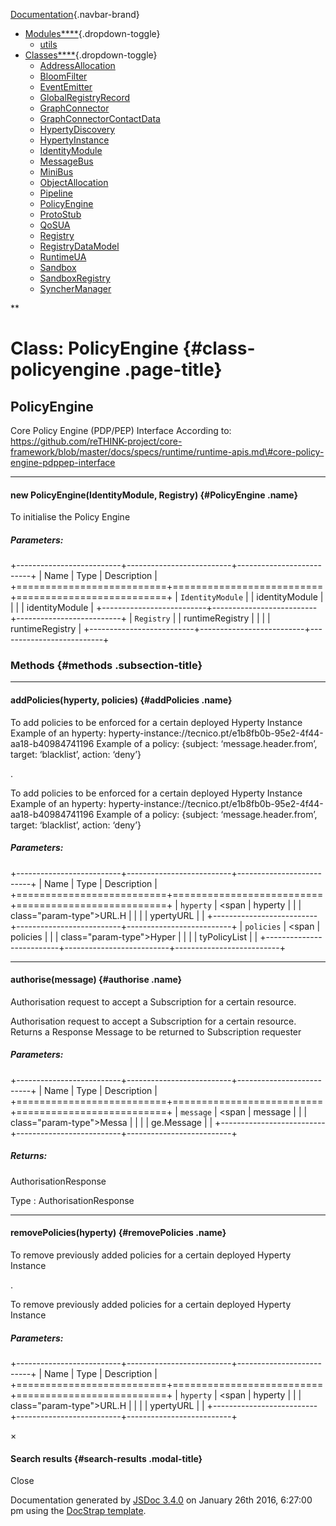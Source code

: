 <div class="navbar navbar-default navbar-fixed-top">

<div class="container">

<div class="navbar-header">

[Documentation](index.html){.navbar-brand}
<span class="icon-bar"></span> <span class="icon-bar"></span> <span
class="icon-bar"></span>

</div>

<div id="topNavigation" class="navbar-collapse collapse">

-   [Modules****](modules.list.html){.dropdown-toggle}
    -   [utils](module-utils.html)
-   [Classes****](classes.list.html){.dropdown-toggle}
    -   [AddressAllocation](AddressAllocation.html)
    -   [BloomFilter](BloomFilter.html)
    -   [EventEmitter](EventEmitter.html)
    -   [GlobalRegistryRecord](GlobalRegistryRecord.html)
    -   [GraphConnector](GraphConnector.html)
    -   [GraphConnectorContactData](GraphConnectorContactData.html)
    -   [HypertyDiscovery](HypertyDiscovery.html)
    -   [HypertyInstance](HypertyInstance.html)
    -   [IdentityModule](IdentityModule.html)
    -   [MessageBus](MessageBus.html)
    -   [MiniBus](MiniBus.html)
    -   [ObjectAllocation](ObjectAllocation.html)
    -   [Pipeline](Pipeline.html)
    -   [PolicyEngine](PolicyEngine.html)
    -   [ProtoStub](ProtoStub.html)
    -   [QoSUA](QoSUA.html)
    -   [Registry](Registry.html)
    -   [RegistryDataModel](RegistryDataModel.html)
    -   [RuntimeUA](RuntimeUA.html)
    -   [Sandbox](Sandbox.html)
    -   [SandboxRegistry](SandboxRegistry.html)
    -   [SyncherManager](SyncherManager.html)

<div class="col-sm-3 col-md-3">

<div class="input-group">

<div class="input-group-btn">

**

</div>

</div>

</div>

</div>

</div>

</div>

<div id="toc-content" class="container">

<div class="row">

<div class="col-md-8">

<div id="main">

Class: PolicyEngine {#class-policyengine .page-title}
===================

<div class="section">

PolicyEngine
------------

<div class="class-description">

Core Policy Engine (PDP/PEP) Interface According to:
https://github.com/reTHINK-project/core-framework/blob/master/docs/specs/runtime/runtime-apis.md\#core-policy-engine-pdppep-interface

</div>

<div class="container-overview">

------------------------------------------------------------------------

#### <span class="type-signature"></span>new PolicyEngine(IdentityModule, Registry) {#PolicyEngine .name}

<div class="description">

To initialise the Policy Engine

</div>

##### Parameters:

+--------------------------+--------------------------+--------------------------+
| Name                     | Type                     | Description              |
+==========================+==========================+==========================+
| `IdentityModule`         |                          | identityModule           |
|                          |                          | identityModule           |
+--------------------------+--------------------------+--------------------------+
| `Registry`               |                          | runtimeRegistry          |
|                          |                          | runtimeRegistry          |
+--------------------------+--------------------------+--------------------------+

</div>

### Methods {#methods .subsection-title}

------------------------------------------------------------------------

#### <span class="type-signature"></span>addPolicies(hyperty, policies) {#addPolicies .name}

To add policies to be enforced for a certain deployed Hyperty Instance
Example of an hyperty:
hyperty-instance://tecnico.pt/e1b8fb0b-95e2-4f44-aa18-b40984741196
Example of a policy: {subject: ‘message.header.from’, target:
‘blacklist’, action: ‘deny’}

.
<div class="description">

To add policies to be enforced for a certain deployed Hyperty Instance
Example of an hyperty:
hyperty-instance://tecnico.pt/e1b8fb0b-95e2-4f44-aa18-b40984741196
Example of a policy: {subject: ‘message.header.from’, target:
‘blacklist’, action: ‘deny’}

</div>

##### Parameters:

+--------------------------+--------------------------+--------------------------+
| Name                     | Type                     | Description              |
+==========================+==========================+==========================+
| `hyperty`                | <span                    | hyperty                  |
|                          | class="param-type">URL.H |                          |
|                          | ypertyURL</span>         |                          |
+--------------------------+--------------------------+--------------------------+
| `policies`               | <span                    | policies                 |
|                          | class="param-type">Hyper |                          |
|                          | tyPolicyList</span>      |                          |
+--------------------------+--------------------------+--------------------------+

------------------------------------------------------------------------

#### <span class="type-signature"></span>authorise(message) {#authorise .name}

Authorisation request to accept a Subscription for a certain resource.

<div class="description">

Authorisation request to accept a Subscription for a certain resource.
Returns a Response Message to be returned to Subscription requester

</div>

##### Parameters:

+--------------------------+--------------------------+--------------------------+
| Name                     | Type                     | Description              |
+==========================+==========================+==========================+
| `message`                | <span                    | message                  |
|                          | class="param-type">Messa |                          |
|                          | ge.Message</span>        |                          |
+--------------------------+--------------------------+--------------------------+

##### Returns:

<div class="param-desc">

AuthorisationResponse

</div>

 Type 
:   <span class="param-type">AuthorisationResponse</span>

------------------------------------------------------------------------

#### <span class="type-signature"></span>removePolicies(hyperty) {#removePolicies .name}

To remove previously added policies for a certain deployed Hyperty
Instance

.
<div class="description">

To remove previously added policies for a certain deployed Hyperty
Instance

</div>

##### Parameters:

+--------------------------+--------------------------+--------------------------+
| Name                     | Type                     | Description              |
+==========================+==========================+==========================+
| `hyperty`                | <span                    | hyperty                  |
|                          | class="param-type">URL.H |                          |
|                          | ypertyURL</span>         |                          |
+--------------------------+--------------------------+--------------------------+

</div>

</div>

</div>

<div class="clearfix">

</div>

<div class="col-md-3">

<div id="toc" class="col-md-3 hidden-xs hidden-sm hidden-md">

</div>

</div>

</div>

</div>

<div id="searchResults" class="modal fade">

<div class="modal-dialog">

<div class="modal-content">

<div class="modal-header">

<span aria-hidden="true">×</span>
#### Search results {#search-results .modal-title}

</div>

<div class="modal-body">

</div>

<div class="modal-footer">

Close

</div>

</div>

</div>

</div>

<span class="jsdoc-message"> Documentation generated by [JSDoc
3.4.0](https://github.com/jsdoc3/jsdoc) on January 26th 2016, 6:27:00 pm
using the [DocStrap template](https://github.com/docstrap/docstrap).
</span>
